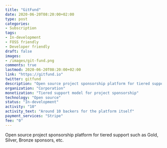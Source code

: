 ```yaml
---
title: "GitFund"
date: 2020-06-20T08:20:00+02:00
type: post
categories:
- Subscription
tags:
- In-development
- FOSS friendly
- Developer friendly
draft: false
images:
- /images/git-fund.png
comments: true
lastmod: 2020-06-20T08:20:00+02:00
link: "https://gitfund.io"
twitter: gitfund
description: "Open source project sponsorship platform for tiered support such as Gold, Silver, Bronze sponsors, etc."
organization: "Corporation"
monetization: "Tiered support model for project sponsorship"
technology: "Open source"
status: "In-development"
activity: "10"
activity_text: "Around 10 backers for the platform itself"
payment_services: "Stripe"
fee: "0"
---
```


Open source project sponsorship platform for tiered support such as Gold, Silver, Bronze sponsors, etc. <!--more-->


